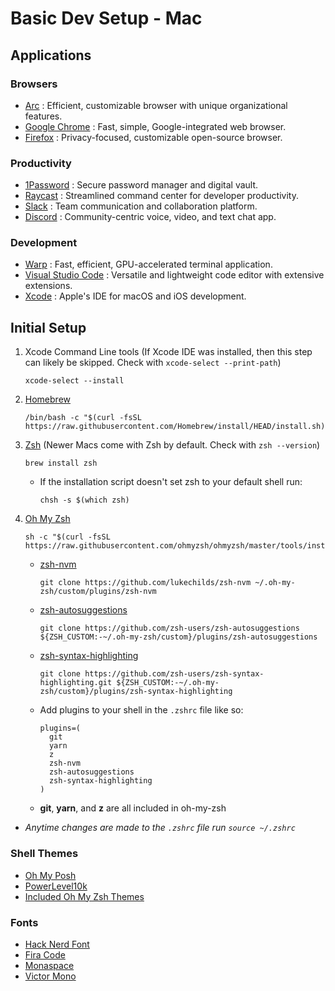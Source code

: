 # Basic Dev Setup - Mac

## Applications

### Browsers
- [Arc](https://arc.net) : Efficient, customizable browser with unique organizational features.
- [Google Chrome](https://www.google.com/chrome/index.html) : Fast, simple, Google-integrated web browser.
- [Firefox](https://www.mozilla.org/en-US/firefox/mac/) : Privacy-focused, customizable open-source browser.

### Productivity
- [1Password](https://1password.com/downloads/mac/) : Secure password manager and digital vault.
- [Raycast](https://www.raycast.com) : Streamlined command center for developer productivity.
- [Slack](https://slack.com/downloads/mac) : Team communication and collaboration platform.
- [Discord](https://discord.com/download) : Community-centric voice, video, and text chat app.

### Development
- [Warp](https://www.warp.dev) : Fast, efficient, GPU-accelerated terminal application.
- [Visual Studio Code](https://code.visualstudio.com/) : Versatile and lightweight code editor with extensive extensions.
- [Xcode](https://apps.apple.com/gb/app/xcode/id497799835?mt=12) : Apple's IDE for macOS and iOS development.

## Initial Setup
1. Xcode Command Line tools (If Xcode IDE was installed, then this step can likely be skipped. Check with `xcode-select --print-path`)
    ```
    xcode-select --install
    ```
2. [Homebrew](https://brew.sh)
    ```
    /bin/bash -c "$(curl -fsSL https://raw.githubusercontent.com/Homebrew/install/HEAD/install.sh)"
    ```
3. [Zsh](https://github.com/ohmyzsh/ohmyzsh/wiki/Installing-ZSH) (Newer Macs come with Zsh by default. Check with `zsh --version`)
    ```
    brew install zsh
    ```
    - If the installation script doesn't set zsh to your default shell run:
      ```
      chsh -s $(which zsh)
      ```
4. [Oh My Zsh](https://github.com/ohmyzsh/ohmyzsh#basic-installation)
    ```
    sh -c "$(curl -fsSL https://raw.githubusercontent.com/ohmyzsh/ohmyzsh/master/tools/install.sh)"
    ```
    - [zsh-nvm](https://github.com/lukechilds/zsh-nvm#installation)
      ```
      git clone https://github.com/lukechilds/zsh-nvm ~/.oh-my-zsh/custom/plugins/zsh-nvm
      ```
    - [zsh-autosuggestions](https://github.com/zsh-users/zsh-autosuggestions/blob/master/INSTALL.md)
      ```
      git clone https://github.com/zsh-users/zsh-autosuggestions ${ZSH_CUSTOM:-~/.oh-my-zsh/custom}/plugins/zsh-autosuggestions
      ```
   - [zsh-syntax-highlighting](https://github.com/zsh-users/zsh-syntax-highlighting/blob/master/INSTALL.md)
      ```
      git clone https://github.com/zsh-users/zsh-syntax-highlighting.git ${ZSH_CUSTOM:-~/.oh-my-zsh/custom}/plugins/zsh-syntax-highlighting 
      ```
    - Add plugins to your shell in the `.zshrc` file like so:
      ```
      plugins=(
        git
        yarn
        z
        zsh-nvm
        zsh-autosuggestions
        zsh-syntax-highlighting
      )
      ```
    - **git**, **yarn**, and **z** are all included in oh-my-zsh
- _*Anytime changes are made to the `.zshrc` file run `source ~/.zshrc`*_ 

### Shell Themes
- [Oh My Posh](https://ohmyposh.dev/docs/installation/macos)
- [PowerLevel10k](https://github.com/romkatv/powerlevel10k#oh-my-zsh)
- [Included Oh My Zsh Themes](https://github.com/ohmyzsh/ohmyzsh/wiki/Themes)

### Fonts
- [Hack Nerd Font](https://www.nerdfonts.com)
- [Fira Code](https://github.com/tonsky/FiraCode/wiki/Installing)
- [Monaspace](https://monaspace.githubnext.com)
- [Victor Mono](https://rubjo.github.io/victor-mono/)
